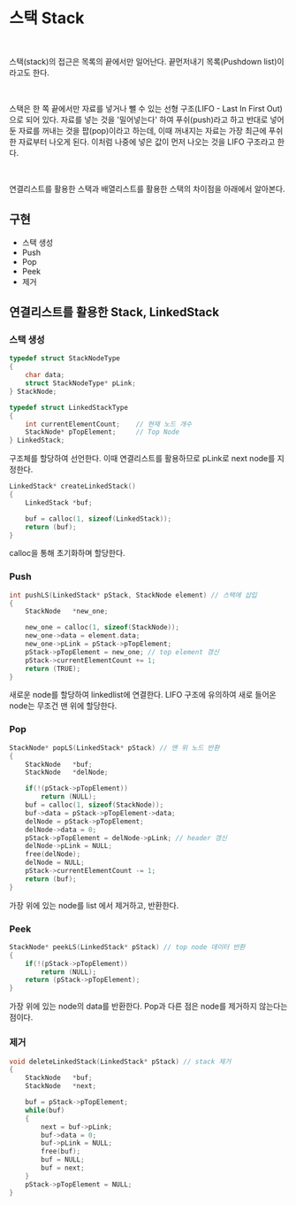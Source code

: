 # 스택 Stack

<!-- 이미지 삽입 -->

<br />

스택(stack)의 접근은 목록의 끝에서만 일어난다. 
끝먼저내기 목록(Pushdown list)이라고도 한다.

<br />

스택은 한 쪽 끝에서만 자료를 넣거나 뺄 수 있는 선형 구조(LIFO - Last In First Out)으로 되어 있다.
자료를 넣는 것을 '밀어넣는다' 하여 푸쉬(push)라고 하고 반대로 넣어둔 자료를 꺼내는 것을 팝(pop)이라고 하는데, 
이때 꺼내지는 자료는 가장 최근에 푸쉬한 자료부터 나오게 된다. 이처럼 나중에 넣은 값이 먼저 나오는 것을 LIFO 구조라고 한다.

<br />

연결리스트를 활용한 스택과 배열리스트를 활용한 스택의 차이점을 아래에서 알아본다.

## 구현
- 스택 생성
- Push
- Pop
- Peek
- 제거

## 연결리스트를 활용한 Stack, LinkedStack

### 스택 생성
```C
typedef struct StackNodeType
{
	char data;
	struct StackNodeType* pLink;
} StackNode;

typedef struct LinkedStackType
{
	int currentElementCount;	// 현재 노드 개수
	StackNode* pTopElement;		// Top Node
} LinkedStack;
```

구조체를 할당하여 선언한다.
이때 연결리스트를 활용하므로 pLink로 next node를 지정한다.

```C
LinkedStack* createLinkedStack()
{
    LinkedStack *buf;

    buf = calloc(1, sizeof(LinkedStack));
    return (buf);
}
```

calloc을 통해 초기화하며 할당한다.

### Push

```C
int pushLS(LinkedStack* pStack, StackNode element) // 스택에 삽입
{
    StackNode   *new_one;

    new_one = calloc(1, sizeof(StackNode));
    new_one->data = element.data;
    new_one->pLink = pStack->pTopElement;
    pStack->pTopElement = new_one; // top element 갱신
    pStack->currentElementCount += 1;
    return (TRUE);
}
```

새로운 node를 할당하여 linkedlist에 연결한다.
LIFO 구조에 유의하여 새로 들어온 node는 무조건 맨 위에 할당한다.

### Pop
```C
StackNode* popLS(LinkedStack* pStack) // 맨 위 노드 반환
{
    StackNode   *buf;
    StackNode   *delNode;

    if(!(pStack->pTopElement))
        return (NULL);
    buf = calloc(1, sizeof(StackNode));
    buf->data = pStack->pTopElement->data;
    delNode = pStack->pTopElement;
    delNode->data = 0;
    pStack->pTopElement = delNode->pLink; // header 갱신
    delNode->pLink = NULL;
    free(delNode);
    delNode = NULL;
    pStack->currentElementCount -= 1;
    return (buf);
}
```

가장 위에 있는 node를 list 에서 제거하고, 반환한다.

### Peek
```C
StackNode* peekLS(LinkedStack* pStack) // top node 데이터 반환
{
    if(!(pStack->pTopElement))
        return (NULL);
    return (pStack->pTopElement);
}
```

가장 위에 있는 node의 data를 반환한다.
Pop과 다른 점은 node를 제거하지 않는다는 점이다.

### 제거
```C
void deleteLinkedStack(LinkedStack* pStack) // stack 제거
{
    StackNode   *buf;
    StackNode   *next;

    buf = pStack->pTopElement;
    while(buf)
    {
        next = buf->pLink;
        buf->data = 0;
        buf->pLink = NULL;
        free(buf);
        buf = NULL;
        buf = next;
    }
    pStack->pTopElement = NULL;
}
```